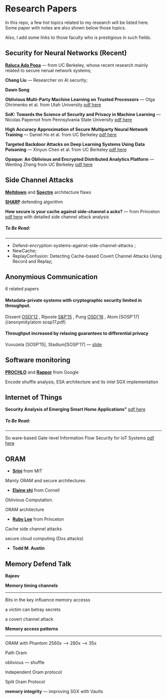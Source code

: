 # Research Papers

In this repo, a few hot topics related to my research will be listed here. Some paper with notes are also shown below those topics. 

Also, I add some links to those faculty who is prestigious in such fields.  



## Security for Neural Networks (Recent)

[**Raluca Ada Popa**](https://people.eecs.berkeley.edu/~raluca/) — from UC Berkeley, whose recent research mainly related to secure nerual network systems;

**Chang Liu** — Researcher on AI security; 

**Dawn Song**



**Oblivious Multi-Party Machine Learning on Trusted Processors** — Olga Ohrimenko et al. from Utah University [pdf here](/security%20in%20ML/sec16_paper_ohrimenko.pdf)

**SoK: Towards the Science of Security and Privacy in Machine Learning** — Nicolas Papernot from Pennsylvania State University [pdf here](/security%20in%20ML/Secure%20and%20Privacy%20in%20Machine%20Learning.pdf)

**High Accuracy Approximation of Secure Multiparty Neural Network Training** — Daniel Ho et al. from UC Berkeley [pdf here](/security%20in%20ML/Secure%20Multiparty%20Neural%20Network%20Training.pdf)

**Targeted Backdoor Attacks on Deep Learning Systems Using Data Poisoning** — Xinyun Chen et al. from UC Berkeley [pdf here](/security%20in%20ML/Backdoor%20Attacks%20on%20Deep%20Learning%20System.pdf)

**Opaque: An Oblivious and Encrypted Distributed Analytics Platform** — Wenting Zheng from UC Berkeley  [pdf here](/security%20in%20ML/nsdi17-zheng.pdf)



## Side Channel Attacks

[**Meltdown**](/side%20channel%20attack/meltdown.pdf) and [**Spectre**](/side%20channel%20attack/spectre.pdf) architecture flaws

[**SHARP**](/side%20channel%20attack/isca17_2.pdf) defending algorithm 


**How secure is your cache against side-channel a acks?** — from Princeton	[pdf here](/side%20channel%20attack/Micro-camera-ready-final.pdf)  with detailed side channel attack analysis



##### To Be Read:

----

* Defend-encryption-systems-against-side-channel-attacks ;
* NewCache; 
* ReplayConfusion: Detecting Cache-based Covert Channel Attacks Using Record and Replay; 



## Anonymious Communication 

6 related papers

#### Metadata-private systems with cryptographic security limited in throughput.

Dissent [OSDI’12](/anonymity/osdi12-final-115.pdf) , Riposte [S&P’15](/anonymity/Riposte.pdf) , Pung [OSDI’16](/anonymity/osdi16-angel.pdf) , Atom [SOSP’17](/anonymity/atom sosp17.pdf)

#### Throughput increased by relaxing guarantees to differential privacy

Vuvuzela [SOSP’15], Stadium[SOSP'17] — [slide](/anonymity/stadium-sosp17-slides.pdf)

## Software monitoring

[**PROCHLO**](/anonymity/PROCHLO.pdf) and [**Rappor**](/anonymity/Google%20Rappor.pdf) from Google 

Encode shuffle analysis,  ESA architecture and its intel SGX implementation

## Internet of Things

**Security Analysis of Emerging Smart Home Applications"** [pdf here](/iot/smartthings_sp16.pdf)

##### To Be Read:

------

So ware-based Gate-level Information Flow Security for IoT Systems [pdf here](/iot/micro17_cam.pdf)



## ORAM

* [**Srini**](https://people.csail.mit.edu/devadas/) from MIT 

Mainly ORAM and secure architectures



* [**Elaine shi**](http://elaineshi.com/) from Cornell

Oblivious Computation. 

ORAM architecture



* [**Ruby Lee**](https://www.princeton.edu/~rblee/) from Princeton 

Cache side channel attacks

secure cloud computing (Dos attacks)



* **Todd M. Austin**

 

## Memory Defend Talk  

**Rajeev** 

**Memory timing channels**

------

Bits in the key influence memory accesss

a victim can betray secrets

a covert channel attack



**Memory access  patterns**

______

ORAM with Phantom  2560x —> 280x —> 35x

Path Oram 

oblivious — shuffle

Independent Oram protocol 

Split Oram Protocol





**memory integrity** — improving SGX with Vaults				







  

